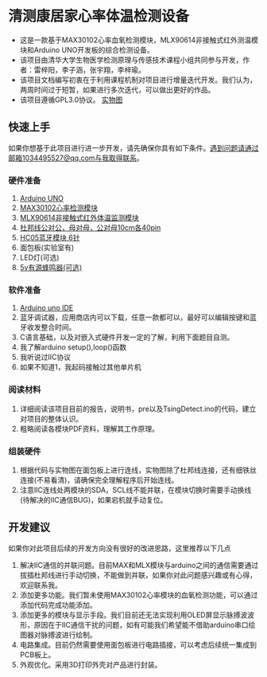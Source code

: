 # 清测康居家心率体温检测设备
 + 这是一款基于MAX30102心率血氧检测模块，MLX90614非接触式红外测温模块和Arduino UNO开发板的综合检测设备。
 + 该项目由清华大学生物医学检测原理与传感技术课程小组共同参与开发，作者：雷梓阳，李子涵，张宇翔，李梓瑜。
 + 该项目文档编写初衷在于利用课程机制对项目进行增量迭代开发。我们认为，两周时间过于短暂，如果进行多次迭代，可以做出更好的作品。
 + 该项目遵循GPL3.0协议。 
 [实物图](https://github.com/BertramRay/TsingDetect/blob/main/%E5%AE%9E%E7%89%A9%E5%9B%BE.jpg?raw=true)
## 快速上手
 如果你想基于此项目进行进一步开发，请先确保你具有如下条件。遇到问题请通过邮箱1034495527@qq.com与我取得联系。
### 硬件准备
 1. [Arduino UNO](https://item.taobao.com/item.htm?spm=a1z09.2.0.0.5a472e8d88lSyI&id=584296186027&_u=t2dv10j1b0b7)
 2. [MAX30102心率检测模块](https://item.taobao.com/item.htm?spm=a1z09.2.0.0.5a472e8d88lSyI&id=586401173804&_u=t2dv10j14add)
 3. [MLX90614非接触式红外体温监测模块](https://item.taobao.com/item.htm?spm=a1z09.2.0.0.5a472e8d88lSyI&id=543843511522&_u=t2dv10j10aaa)
 4. [杜邦线公对公，母对母，公对母10cm各40pin](https://item.taobao.com/item.htm?spm=a1z09.2.0.0.5a472e8d88lSyI&id=558182761958&_u=t2dv10j18823)
 5. [HC05蓝牙模块,6针](https://item.taobao.com/item.htm?spm=a1z09.2.0.0.5a472e8d88lSyI&id=583256341221&_u=t2dv10j1b37d)
 6. 面包板(实验室有)
 7. LED灯(可选)
 8. [5v有源蜂鸣器(可选)](https://item.taobao.com/item.htm?spm=a1z09.2.0.0.5a472e8d88lSyI&id=522572589576&_u=t2dv10j1b602)
### 软件准备
 1. [Arduino uno IDE](https://www.arduino.cc/)
 2. 蓝牙调试器，应用商店内可以下载，任意一款都可以，最好可以编辑按键和蓝牙收发整合时间。
 3. C语言基础，以及对嵌入式硬件开发一定的了解，利用下面题目自测。
  1. 我了解arduino setup(),loop()函数
  2. 我听说过IIC协议
  3. 如果不知道1，我起码接触过其他单片机
### 阅读材料
 1. 详细阅读该项目目前的报告，说明书，pre以及TsingDetect.ino的代码，建立对项目的整体认识。
 2. 粗略阅读各模块PDF资料，理解其工作原理。
### 组装硬件
 1. 根据代码与实物图在面包板上进行连线，实物图除了杜邦线连接，还有细铁丝连接(不易看清)，请确保完全理解程序后开始连线。
 2. 注意IIC连线处两模块的SDA，SCL线不能并联，在模块切换时需要手动换线(待解决的IIC通信BUG)，如果宕机就手动复位。
## 开发建议
 如果你对此项目后续的开发方向没有很好的改进思路，这里推荐以下几点
 1. 解决IIC通信的并联问题。目前MAX和MLX模块与arduino之间的通信需要通过拔插杜邦线进行手动切换，不能做到并联，如果你对此问题感兴趣或有心得，欢迎联系我。
 2. 添加更多功能。我们暂未使用MAX30102心率模块的血氧检测功能，可以通过添加代码完成功能添加。
 3. 添加更多的模块与显示手段。我们目前还无法实现利用OLED屏显示脉搏波波形，原因在于IIC通信干扰的问题，如有可能我们希望能不借助arduino串口绘图器对脉搏波进行绘制。
 4. 电路集成。目前仍然需要使用面包板进行电路插接，可以考虑后续统一集成到PCB板上。
 5. 外观优化。采用3D打印外壳对产品进行封装。
